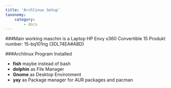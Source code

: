 ```yaml
---
title: 'Archlinux Setup'
taxonomy:
    category:
        - docs
---
```


###Main working maschin is a Laptop
HP Envy x360 Convertible 15
Produkt number: 15-bq101ng (3DL74EA#ABD)

###Archlinux Program Installed
* **fish** maybe instead of bash
* **dolphin** as File Manager
* **Gnome** as Desktop Environment
* **yay** as Package manager for AUR packages and pacman
